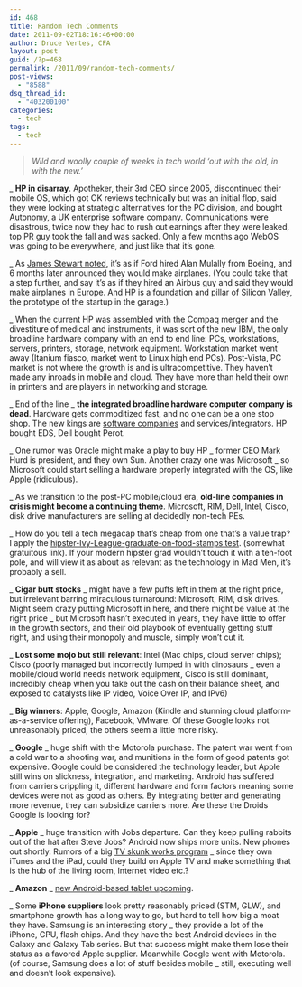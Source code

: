 ```yaml
---
id: 468
title: Random Tech Comments
date: 2011-09-02T18:16:46+00:00
author: Druce Vertes, CFA
layout: post
guid: /?p=468
permalink: /2011/09/random-tech-comments/
post-views:
  - "8588"
dsq_thread_id:
  - "403200100"
categories:
  - tech
tags:
  - tech
---
```

>*Wild and woolly couple of weeks in tech world ‘out with the old, in with the new.’*
<!--more-->
  
_ **HP in disarray**. Apotheker, their 3rd CEO since 2005, discontinued their mobile OS, which got OK reviews technically but was an initial flop, said they were looking at strategic alternatives for the PC division, and bought Autonomy, a UK enterprise software company. Communications were disastrous, twice now they had to rush out earnings after they were leaked, top PR guy took the fall and was sacked. Only a few months ago WebOS was going to be everywhere, and just like that it’s gone.

_ As [James Stewart noted](http://www.nytimes.com/2011/08/27/business/for-seamless-transitions-at-the-top-dont-consult-hewlett-packard.html?ref=jamesbstewart), it’s as if Ford hired Alan Mulally from Boeing, and 6 months later announced they would make airplanes. (You could take that a step further, and say it’s as if they hired an Airbus guy and said they would make airplanes in Europe. And HP is a foundation and pillar of Silicon Valley, the prototype of the startup in the garage.)

_ When the current HP was assembled with the Compaq merger and the divestiture of medical and instruments, it was sort of the new IBM, the only broadline hardware company with an end to end line: PCs, workstations, servers, printers, storage, network equipment. Workstation market went away (Itanium fiasco, market went to Linux high end PCs). Post-Vista, PC market is not where the growth is and is ultracompetitive. They haven’t made any inroads in mobile and cloud. They have more than held their own in printers and are players in networking and storage.

_ End of the line _ **the integrated broadline hardware computer company is dead**. Hardware gets commoditized fast, and no one can be a one stop shop. The new kings are [software companies](http://online.wsj.com/article/SB10001424053111903480904576512250915629460.html) and services/integrators. HP bought EDS, Dell bought Perot.

_ One rumor was Oracle might make a play to buy HP _ former CEO Mark Hurd is president, and they own Sun. Another crazy one was Microsoft _ so Microsoft could start selling a hardware properly integrated with the OS, like Apple (ridiculous).

_ As we transition to the post-PC mobile/cloud era, **old-line companies in crisis might become a continuing theme**. Microsoft, RIM, Dell, Intel, Cisco, disk drive manufacturers are selling at decidedly non-tech PEs.

_ How do you tell a tech megacap that’s cheap from one that’s a value trap? I apply the [hipster-Ivy-League-graduate-on-food-stamps test](http://www.nytimes.com/2011/09/01/fashion/recent-college-graduates-wait-for-their-real-careers-to-begin.html?src=me&ref=general). (somewhat gratuitous link). If your modern hipster grad wouldn’t touch it with a ten-foot pole, and will view it as about as relevant as the technology in Mad Men, it’s probably a sell.

_ **Cigar butt stocks** _ might have a few puffs left in them at the right price, but irrelevant barring miraculous turnaround: Microsoft, RIM, disk drives. Might seem crazy putting Microsoft in here, and there might be value at the right price _ but Microsoft hasn’t executed in years, they have little to offer in the growth sectors, and their old playbook of eventually getting stuff right, and using their monopoly and muscle, simply won’t cut it.

_ **Lost some mojo but still relevant**: Intel (Mac chips, cloud server chips); Cisco (poorly managed but incorrectly lumped in with dinosaurs _ even a mobile/cloud world needs network equipment, Cisco is still dominant, incredibly cheap when you take out the cash on their balance sheet, and exposed to catalysts like IP video, Voice Over IP, and IPv6)

_ **Big winners**: Apple, Google, Amazon (Kindle and stunning cloud platform-as-a-service offering), Facebook, VMware. Of these Google looks not unreasonably priced, the others seem a little more risky.

_ **Google** _ huge shift with the Motorola purchase. The patent war went from a cold war to a shooting war, and munitions in the form of good patents got expensive. Google could be considered the technology leader, but Apple still wins on slickness, integration, and marketing. Android has suffered from carriers crippling it, different hardware and form factors meaning some devices were not as good as others. By integrating better and generating more revenue, they can subsidize carriers more. Are these the Droids Google is looking for?

_ **Apple** _ huge transition with Jobs departure. Can they keep pulling rabbits out of the hat after Steve Jobs? Android now ships more units. New phones out shortly. Rumors of a big [TV skunk works program](http://www.dailytech.com/Source%20Apple%20to%20Enter%20TV%20Display%20Business%20Late%20This%20Year/article21967.htm) _ since they own iTunes and the iPad, could they build on Apple TV and make something that is the hub of the living room, Internet video etc.?

_ **Amazon** _ [new Android-based tablet upcoming](http://techcrunch.com/2011/09/02/amazon-kindle-tablet/).

_ Some **iPhone suppliers** look pretty reasonably priced (STM, GLW), and smartphone growth has a long way to go, but hard to tell how big a moat they have. Samsung is an interesting story _ they provide a lot of the iPhone, CPU, flash chips. And they have the best Android devices in the Galaxy and Galaxy Tab series. But that success might make them lose their status as a favored Apple supplier. Meanwhile Google went with Motorola. (of course, Samsung does a lot of stuff besides mobile _ still, executing well and doesn’t look expensive).
